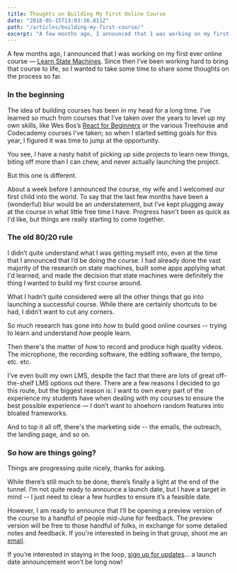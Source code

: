 ```yaml
---
title: Thoughts on Building My First Online Course
date: "2018-05-15T13:03:36.811Z"
path: "/articles/building-my-first-course/"
excerpt: "A few months ago, I announced that I was working on my first ever online course. Since then, I’ve been working hard to bring that course to life, so I wanted to take time to share some thoughts on the process so far."
---
```


A few months ago, I announced that I was working on my first ever online course — [Learn State Machines](https://learnstatemachines.com). Since then I’ve been working hard to bring that course to life, so I wanted to take some time to share some thoughts on the process so far.

### In the beginning
The idea of building courses has been in my head for a long time. I’ve learned so much from courses that I’ve taken over the years to level up my own skills, like Wes Bos’s [React for Beginners](https://reactforbeginners.com) or the various Treehouse and Codecademy courses I've taken; so when I started setting goals for this year, I figured it was time to jump at the opportunity.

You see, I have a nasty habit of picking up side projects to learn new things, biting off more than I can chew, and never actually launching the project. 

But this one is different.

About a week before I announced the course, my wife and I welcomed our first child into the world. To say that the last few months have been a (wonderful) blur would be an understatement, but I’ve kept plugging away at the course in what little free time I have. Progress hasn't been as quick as I'd like, but things are really starting to come together.

### The old 80/20 rule
I didn’t quite understand what I was getting myself into, even at the time that I announced that I’d be doing the course. I had already done the vast majority of the research on state machines, built some apps applying what I'd learned, and made the decision that state machines were definitely the thing I wanted to build my first course around.

What I hadn’t quite considered were all the other things that go into launching a successful course. While there are certainly shortcuts to be had, I didn’t want to cut any corners.

So much research has gone into _how_ to build good online courses -- trying to learn and understand _how_ people learn. 

Then there's the matter of _how_ to record and produce high quality videos. The microphone, the recording software, the editing software, the tempo, etc. etc.

I’ve even built my own LMS, despite the fact that there are lots of great off-the-shelf LMS options out there. There are a few reasons I decided to go this route, but the biggest reason is: I want to own every part of the experience my students have when dealing with my courses to ensure the best possible experience — I don’t want to shoehorn random features into bloated frameworks.

And to top it all off, there's the marketing side -- the emails, the outreach, the landing page, and so on.

### So how are things going?
Things are progressing quite nicely, thanks for asking. 

While there’s still much to be done, there’s finally a light at the end of the tunnel. I’m not quite ready to announce a launch date, but I have a target in mind -- I just need to clear a few hurdles to ensure it’s a feasible date.

However, I am ready to announce that I’ll be opening a preview version of the course to a handful of people mid-June for feedback. The preview version will be free to those handful of folks, in exchange for some detailed notes and feedback. If you're interested in being in that group, shoot me an [email](/contact).

If you’re interested in staying in the loop, [sign up for updates](https://learnstatemachines.com/)…  a launch date announcement won’t be long now!